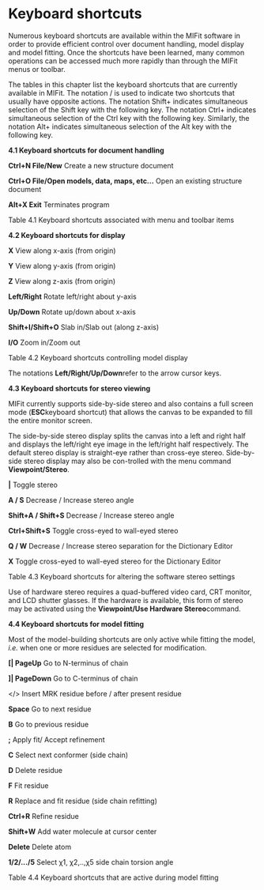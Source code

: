 # Keyboard shortcuts #

Numerous keyboard shortcuts are available within the MIFit software in order to provide efficient control over document handling, model display and model fitting. Once the shortcuts have been learned, many common operations can be accessed much more rapidly than through the MIFit menus or toolbar.

The tables in this chapter list the keyboard shortcuts that are currently available in MIFit. The notation / is used to indicate two shortcuts that usually have opposite actions. The notation Shift+ indicates simultaneous selection of the Shift key with the following key. The notation Ctrl+ indicates simultaneous selection of the Ctrl key with the following key. Similarly, the notation Alt+ indicates simultaneous selection of the Alt key with the following key.

**4.1 Keyboard shortcuts for document handling**

**Ctrl+N File/New** Create a new structure document

**Ctrl+O File/Open models, data, maps, etc...** Open an existing structure document

**Alt+X Exit** Terminates program

Table 4.1 Keyboard shortcuts associated with menu and toolbar items

**4.2 Keyboard shortcuts for display**

**X** View along x-axis (from origin)

**Y** View along y-axis (from origin)

**Z** View along z-axis (from origin)

**Left/Right** Rotate left/right about y-axis

**Up/Down** Rotate up/down about x-axis

**Shift+I/Shift+O** Slab in/Slab out (along z-axis)

**I/O** Zoom in/Zoom out

Table 4.2 Keyboard shortcuts controlling model display

The notations **Left/Right/Up/Down**refer to the arrow cursor keys.

**4.3 Keyboard shortcuts for stereo viewing**

MIFit currently supports side-by-side stereo and also contains a full screen mode (**ESC**keyboard shortcut) that allows the canvas to be expanded to fill the entire monitor screen.

The side-by-side stereo display splits the canvas into a left and right half and displays the left/right eye image in the left/right half respectively. The default stereo display is straight-eye rather than cross-eye stereo. Side-by-side stereo display may also be con-trolled with the menu command **Viewpoint/Stereo**.

**|** Toggle stereo

**A / S** Decrease / Increase stereo angle

**Shift+A / Shift+S** Decrease / Increase stereo angle

**Ctrl+Shift+S** Toggle cross-eyed to wall-eyed stereo

**Q / W** Decrease / Increase stereo separation for the Dictionary Editor

**X** Toggle cross-eyed to wall-eyed stereo for the Dictionary Editor

Table 4.3 Keyboard shortcuts for altering the software stereo settings

Use of hardware stereo requires a quad-buffered video card, CRT monitor, and LCD shutter glasses. If the hardware is available, this form of stereo may be activated using the **Viewpoint/Use Hardware Stereo**command.

**4.4 Keyboard shortcuts for model fitting**

Most of the model-building shortcuts are only active while fitting the model, _i.e._ when one or more residues are selected for modification.

**[| PageUp** Go to N-terminus of chain

**]| PageDown** Go to C-terminus of chain

&lt;/&gt; Insert MRK residue before / after present residue

**Space** Go to next residue

**B** Go to previous residue

**;** Apply fit/ Accept refinement

**C** Select next conformer (side chain)

**D** Delete residue

**F** Fit residue

**R** Replace and fit residue (side chain refitting)

**Ctrl+R** Refine residue

**Shift+W** Add water molecule at cursor center

**Delete** Delete atom

**1/2/.../5** Select χ1, χ2,..,χ5 side chain torsion angle

Table 4.4 Keyboard shortcuts that are active during model fitting
